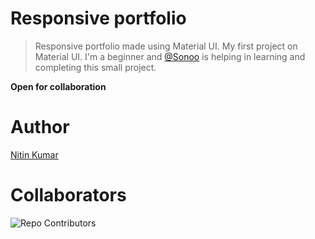 # Responsive portfolio

> Responsive portfolio made using Material UI. 
> My first project on Material UI. I'm a beginner and [@Sonoo](https://github.com/Sonooo) is helping in learning and completing this small project.


**Open for collaboration**

# Author

[Nitin Kumar](https://linkedin.com/in/nitin30kumar/)

# Collaborators

![Repo Contributors](https://contrib.rocks/image?repo=nitin30kumar/responsive-portfolio-using-materialUI)
